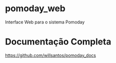 # pomoday_web
Interface Web para o sistema Pomoday

# Documentação Completa

https://github.com/willsantos/pomoday_docs
